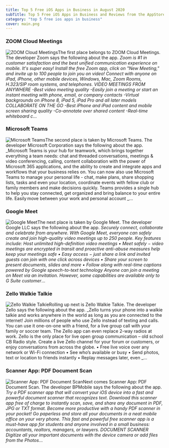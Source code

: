 ```yaml
---
title: Top 5 Free iOS Apps in Business in August 2020
subTitle: Top 5 Free iOS Apps in Business and Reviews from the AppStore in August 2020.
category: "top 5 free ios apps in business"
cover: main.png
---
```


### ZOOM Cloud Meetings

![ZOOM Cloud Meetings](https://is1-ssl.mzstatic.com/image/thumb/Purple114/v4/b8/c3/1d/b8c31dc1-d92e-9f45-1b9c-f7cf7ab7fbfb/AppIcon-0-0-1x_U007emarketing-0-0-0-9-0-85-220.png/100x100bb.png)The first place belongs to ZOOM Cloud Meetings. The developer Zoom says the following about the app. _Zoom is #1 in customer satisfaction and the best unified communication experience on mobile.  It's super easy! Install the free Zoom app, click on "New Meeting," and invite up to 100 people to join you on video! Connect with anyone on iPad, iPhone, other mobile devices, Windows, Mac, Zoom Rooms, H.323/SIP room systems, and telephones.  VIDEO MEETINGS FROM ANYWHERE -Best video meeting quality -Easily join a meeting or start an instant meeting with phone, email, or company contacts -Virtual backgrounds on iPhone 8, iPad 5, iPad Pro and all later models  COLLABORATE ON THE GO -Best iPhone and iPad content and mobile screen sharing quality -Co-annotate over shared content -Real-time whiteboard c_...

### Microsoft Teams

![Microsoft Teams](https://is3-ssl.mzstatic.com/image/thumb/Purple114/v4/64/5d/d7/645dd742-4b76-a477-3ffe-5f8d6f8844f7/AppIcon-0-0-1x_U007emarketing-0-0-0-7-0-0-sRGB-0-0-0-GLES2_U002c0-512MB-85-220-0-0.png/100x100bb.png)The second place is taken by Microsoft Teams. The developer Microsoft Corporation says the following about the app. _Microsoft Teams is your hub for teamwork, which brings together everything a team needs: chat and threaded conversations, meetings & video conferencing, calling, content collaboration with the power of Microsoft 365 applications, and the ability to create and integrate apps and workflows that your business relies on.  You can now also use Microsoft Teams to manage your personal life - chat, make plans, share shopping lists, tasks and even your location, coordinate events with fellow club or family members and make decisions quickly. Teams provides a single hub to help you stay connected, get organized and bring balance to your entire life.  Easily move between your work and personal account _...

### Google Meet

![Google Meet](https://is3-ssl.mzstatic.com/image/thumb/Purple124/v4/7a/76/9a/7a769a07-600a-d8d1-102b-354480f3ecac/logo_meet_ios_color-0-0-1x_U007emarketing-0-0-0-6-0-0-sRGB-0-0-0-GLES2_U002c0-512MB-85-220-0-0.png/100x100bb.png)The next place is taken by Google Meet. The developer Google LLC says the following about the app. _Securely connect, collaborate and celebrate from anywhere. With Google Meet, everyone can safely create and join high-quality video meetings up to 250 people.  Key features include:  Host unlimited high-definition video meetings • Meet safely − video meetings are encrypted in transit and proactive anti-abuse measures help keep your meetings safe • Easy access − just share a link and invited guests can join with one click across devices • Share your screen to present documents, slides and more • Follow along with real-time captions powered by Google speech-to-text technology  Anyone can join a meeting on Meet via an invitation. However, some capabilities are available only to G Suite customer_...

### Zello Walkie Talkie

![Zello Walkie Talkie](https://is3-ssl.mzstatic.com/image/thumb/Purple114/v4/e9/ba/77/e9ba77e1-fb05-8b3f-09f9-f203c07e4be6/AppIcon-0-0-1x_U007emarketing-0-0-0-7-0-0-sRGB-0-0-0-GLES2_U002c0-512MB-85-220-0-0.png/100x100bb.png)Rolling up next is Zello Walkie Talkie. The developer Zello says the following about the app. _Zello turns your phone into a walkie talkie and works anywhere in the world as long as you are connected to the internet!  Join millions of people who use Zello instead of texting and calls. You can use it one-on-one with a friend, for a live group call with your family or soccer team. The Zello app can even replace 2-way radios at work.  Zello is the only place for live open group communication – old school CB Radio style. Create a live Zello channel for your forum or customers, or enjoy conversations from across the globe.  • Free live voice over any network or Wi-Fi connection • See who’s available or busy • Send photos, text or location to friends instantly • Replay messages later, even _...

### Scanner App: PDF Document Scan

![Scanner App: PDF Document Scan](https://is1-ssl.mzstatic.com/image/thumb/Purple124/v4/f5/bf/b1/f5bfb1aa-8ab6-1acf-3ea5-0b4b464746be/contsched.dkpvoicy.png/100x100bb.png)Next comes Scanner App: PDF Document Scan. The developer BPMobile says the following about the app. _Try a PDF scanner app that will convert your iOS device into a fast and powerful document scanner that recognizes text.  Download this scanner app free of charge to instantly scan, save, and share any document in PDF, JPG or TXT format.  Become more productive with a handy PDF scanner in your pocket! Go paperless and store all your documents in a neat mobile office on your very phone.  This fast and powerful free scanner app is a must-have app for students and anyone involved in a small business: accountants, realtors, managers, or lawyers.  DOCUMENT SCANNER Digitize all your important documents with the device camera or add files from the Photos_...

